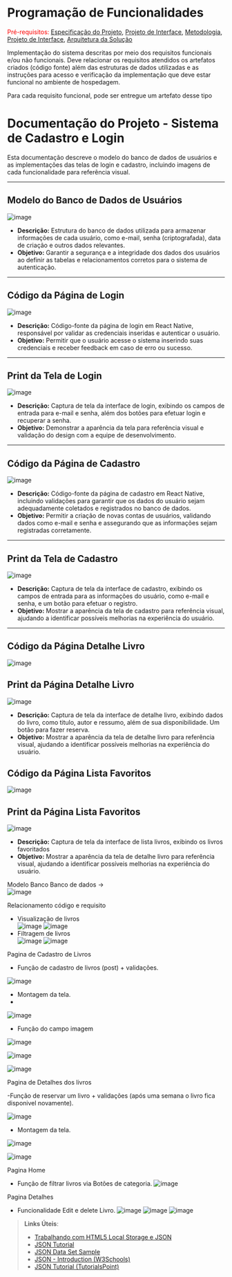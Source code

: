# Programação de Funcionalidades

<span style="color:red">Pré-requisitos: <a href="2-Especificação do Projeto.md"> Especificação do Projeto</a></span>, <a href="3-Projeto de Interface.md"> Projeto de Interface</a>, <a href="4-Metodologia.md"> Metodologia</a>, <a href="3-Projeto de Interface.md"> Projeto de Interface</a>, <a href="5-Arquitetura da Solução.md"> Arquitetura da Solução</a>

Implementação do sistema descritas por meio dos requisitos funcionais e/ou não funcionais. Deve relacionar os requisitos atendidos os artefatos criados (código fonte) além das estruturas de dados utilizadas e as instruções para acesso e verificação da implementação que deve estar funcional no ambiente de hospedagem.

Para cada requisito funcional, pode ser entregue um artefato desse tipo

# Documentação do Projeto - Sistema de Cadastro e Login

Esta documentação descreve o modelo do banco de dados de usuários e as implementações das telas de login e cadastro, incluindo imagens de cada funcionalidade para referência visual.

---

## Modelo do Banco de Dados de Usuários
![image](https://github.com/user-attachments/assets/5de1699a-9528-46e4-bb9d-9be30f9a563b)


- **Descrição:** Estrutura do banco de dados utilizada para armazenar informações de cada usuário, como e-mail, senha (criptografada), data de criação e outros dados relevantes.
- **Objetivo:** Garantir a segurança e a integridade dos dados dos usuários ao definir as tabelas e relacionamentos corretos para o sistema de autenticação.

---

## Código da Página de Login
![image](https://github.com/user-attachments/assets/d6e84064-a091-45e1-a172-5e2875a7896f)


- **Descrição:** Código-fonte da página de login em React Native, responsável por validar as credenciais inseridas e autenticar o usuário.
- **Objetivo:** Permitir que o usuário acesse o sistema inserindo suas credenciais e receber feedback em caso de erro ou sucesso.

---

## Print da Tela de Login
![image](https://github.com/user-attachments/assets/44fe82c3-d912-426a-a681-0ce2f1c7085f)


- **Descrição:** Captura de tela da interface de login, exibindo os campos de entrada para e-mail e senha, além dos botões para efetuar login e recuperar a senha.
- **Objetivo:** Demonstrar a aparência da tela para referência visual e validação do design com a equipe de desenvolvimento.

---

## Código da Página de Cadastro
![image](https://github.com/user-attachments/assets/6baa658b-f424-4120-8a4e-6d005e7fb36c)


- **Descrição:** Código-fonte da página de cadastro em React Native, incluindo validações para garantir que os dados do usuário sejam adequadamente coletados e registrados no banco de dados.
- **Objetivo:** Permitir a criação de novas contas de usuários, validando dados como e-mail e senha e assegurando que as informações sejam registradas corretamente.

---

## Print da Tela de Cadastro
![image](https://github.com/user-attachments/assets/ea0657c2-1cb8-4449-be5b-29f2c77218f5)


- **Descrição:** Captura de tela da interface de cadastro, exibindo os campos de entrada para as informações do usuário, como e-mail e senha, e um botão para efetuar o registro.
- **Objetivo:** Mostrar a aparência da tela de cadastro para referência visual, ajudando a identificar possíveis melhorias na experiência do usuário.

---

## Código da Página Detalhe Livro
![image](https://github.com/user-attachments/assets/1d4aabc8-c707-4c3c-bd07-bae3b2d068c9)

## Print da Página Detalhe Livro
![image](https://github.com/user-attachments/assets/3eac0058-e29a-4269-818d-679a41cdd5d0)

- **Descrição:** Captura de tela da interface de detalhe livro, exibindo dados do livro, como titulo, autor e ressumo, além de sua disponibilidade. Um botão para fazer reserva.
- **Objetivo:** Mostrar a aparência da tela de detalhe livro para referência visual, ajudando a identificar possíveis melhorias na experiência do usuário.

## Código da Página Lista Favoritos
![image](https://github.com/user-attachments/assets/12a9f771-ded0-4c12-bfa8-e0425086c7e9)

## Print da Página Lista Favoritos
![image](https://github.com/user-attachments/assets/78c73fa1-f4b1-454c-b7e8-9238e08ca370)

- **Descrição:** Captura de tela da interface de lista livros, exibindo os livros favoritados
- **Objetivo:** Mostrar a aparência da tela de detalhe livro para referência visual, ajudando a identificar possíveis melhorias na experiência do usuário.

Modelo Banco Banco de dados ->  
![image](https://github.com/user-attachments/assets/dc887efc-9ed6-4cc1-853a-b8702bcd91f5)

Relacionamento código e requisito

- Visualização de livros  
![image](https://github.com/user-attachments/assets/86175c2e-4dfe-4b02-9470-88389bb2a268)
![image](https://github.com/user-attachments/assets/060416b0-50df-4145-9e75-453d2b717a1e)
- Filtragem de livros  
![image](https://github.com/user-attachments/assets/bcd6fb7c-b0e5-4817-b7dd-48b8e4e37cca)
![image](https://github.com/user-attachments/assets/7b9790f6-b03a-4bce-8008-4b24806562ce)



Pagina de Cadastro de Livros

- Função de cadastro de livros (post) + validações.

 ![image](https://github.com/user-attachments/assets/733fad1d-a038-421e-b023-3800be4ca2b5)

- Montagem da tela.
- 
![image](https://github.com/user-attachments/assets/be1089f0-21b1-439e-ae94-b90eb83a91b9)


- Função do campo imagem
  
![image](https://github.com/user-attachments/assets/0e1233d4-0fab-49a3-81cb-5417d55ded73)

![image](https://github.com/user-attachments/assets/131a9520-a3b8-44da-879b-ecc006ce2cc5)

![image](https://github.com/user-attachments/assets/83af3a2a-2b8a-4dd9-abde-1bc6f09fc844)




Pagina de Detalhes dos livros

-Função de reservar um livro + validações (após uma semana o livro fica disponivel novamente).

![image](https://github.com/user-attachments/assets/26005107-3238-4a48-91c5-191c53ed9000)

- Montagem da tela.
  
![image](https://github.com/user-attachments/assets/4a2c5062-39ff-4178-b9d2-3d80f9b04673)

![image](https://github.com/user-attachments/assets/d8c1a1c0-a827-477d-8ec5-fd35d11bf8ff)

Pagina Home
- Função de filtrar livros via Botões de categoria.
![image](https://github.com/user-attachments/assets/443592e4-a8b0-4f58-9f2e-b8c248faee64)

Pagina Detalhes
- Funcionalidade Edit e delete Livro.
![image](https://github.com/user-attachments/assets/c974f342-d9ee-4c9b-8e93-4d09d9feee92)
![image](https://github.com/user-attachments/assets/4ae4a495-70f1-43ea-a8ad-7e24d87f7301)
![image](https://github.com/user-attachments/assets/04f4937d-0917-442f-8a81-072ff46a3dbb)





> **Links Úteis**:
>
> - [Trabalhando com HTML5 Local Storage e JSON](https://www.devmedia.com.br/trabalhando-com-html5-local-storage-e-json/29045)
> - [JSON Tutorial](https://www.w3resource.com/JSON)
> - [JSON Data Set Sample](https://opensource.adobe.com/Spry/samples/data_region/JSONDataSetSample.html)
> - [JSON - Introduction (W3Schools)](https://www.w3schools.com/js/js_json_intro.asp)
> - [JSON Tutorial (TutorialsPoint)](https://www.tutorialspoint.com/json/index.htm)
